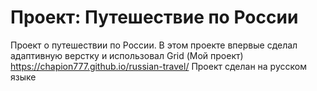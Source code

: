 # Проект: Путешествие по России

Проект о путешествии по России.
В этом проекте впервые сделал адаптивную верстку и использовал Grid
(Мой проект) https://chapion777.github.io/russian-travel/
Проект сделан на русском языке